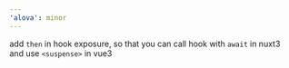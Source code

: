 ```yaml
---
'alova': minor
---
```


add `then` in hook exposure, so that you can call hook with `await` in nuxt3 and use `<suspense>` in vue3
